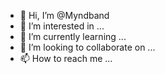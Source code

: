 - 👋 Hi, I’m @Myndband
- 👀 I’m interested in ...
- 🌱 I’m currently learning ...
- 💞️ I’m looking to collaborate on ...
- 📫 How to reach me ...

<!---
Myndband/Myndband is a ✨ special ✨ repository because its `README.md` (this file) appears on your GitHub profile.
You can click the Preview link to take a look at your changes.
--->
